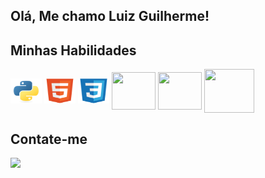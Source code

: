 ## Olá, Me chamo Luiz Guilherme!

<div>
    <a href="https://github.com/LuizGuilhermeSilvaa"></a>
<!--     <img height="150em" src="https://github-readme-stats-sigma-five.vercel.app/api?username=LuizGuilhermeSilvaa&show_icons=true&theme=dark" alt="">
    <img height="150em" src="https://github-readme-stats-sigma-five.vercel.app/api/top-langs/?username=LuizGuilhermeSilvaa&theme=dark&layout=compact" alt="Linguagens mais usadas"> -->
</div>
   
## Minhas Habilidades
<div>
    <img align="center" alt="" height="40" width="50" src="https://raw.githubusercontent.com/devicons/devicon/master/icons/python/python-original.svg">
    <img align="center" alt="" height="40" width="50" src="https://raw.githubusercontent.com/devicons/devicon/master/icons/html5/html5-original.svg">
    <img align="center" alt="" height="40" width="50" src="https://raw.githubusercontent.com/devicons/devicon/master/icons/css3/css3-original.svg">
    <img align="center" alt="" height="60" width="70" src="https://cdn.jsdelivr.net/gh/devicons/devicon@latest/icons/php/php-original.svg" />
    <img align="center" alt="" height="60" width="70" src="https://cdn.jsdelivr.net/gh/devicons/devicon@latest/icons/mysql/mysql-original-wordmark.svg" />
    <img align="center" alt="" height="70" width="80" src="https://cdn.jsdelivr.net/gh/devicons/devicon@latest/icons/sqlite/sqlite-original-wordmark.svg" />
</div>

## Contate-me
<div>
    <a href="https://www.linkedin.com/in/luizguilhermesilvaa/"><img src="https://img.shields.io/badge/-LinkedIn-%230077B5?style=for-the-badge&logo=linkedin&logoColor=white" target="_blank"></a>
</div>
